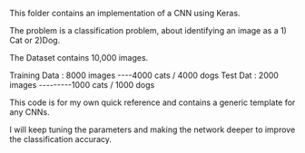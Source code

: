 This folder contains an implementation of a CNN using Keras. 

The problem is a classification problem, about identifying an image as a 1) Cat or 2)Dog.


The Dataset contains 10,000 images.

Training Data : 8000 images ----4000 cats / 4000 dogs
Test Dat : 2000 images ---------1000 cats / 1000 dogs 

This code is for my own quick reference and contains a generic template for any CNNs. 

I will keep tuning the parameters and making the network deeper to improve the classification accuracy. 
